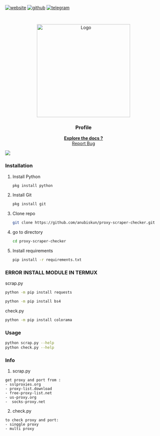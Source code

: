 <!-- created by anubiskun -->

[![website][web-l]][web-url]
[![github][github-l]][github-url]
[![telegram][tg-l]][tg-url]

<!-- PROJECT LOGO -->
<br />
<p align="center">
  <a href="https://github.com/anubiskun/profile">
    <img src="http://anubis.6te.net/home/images/git/logo.png" alt="Logo" width="300px">
  </a>

  <h3 align="center">Profile</h3>

  <p align="center">
    <a href="http://anubiskun.6te.net"><strong>Explore the docs ?</strong></a>
    <br />
    <a href="https://t.me/anubiskun">Report Bug</a>
  </p>
</p>
<img src="http://anubis.6te.net/home/images/git/Screenshot_2021-07-05-13-28-21-85.png">


### Installation
1. Install Python
   ```sh
   pkg install python
   ```
2. Install Git
   ```sh
   pkg install git
   ```
3. Clone repo
   ```sh
   git clone https://github.com/anubiskun/proxy-scraper-checker.git
   ```
4. go to directory
   ```sh
   cd proxy-scraper-checker
   ```

5. Install requirements
   ```sh
   pip install -r requirements.txt
   ```
### ERROR INSTALL MODULE IN TERMUX
scrap.py
  ```sh
  python -m pip install requests
  ```
  ```sh
  python -m pip install bs4
  ```
check.py
  ```sh
  python -m pip install colorama
  ```
### Usage
   ```sh
   python scrap.py --help
   python check.py --help
   ```

### Info
1. scrap.py
```
get proxy and port from :
- sslproxies.org
- proxy-list.download
- free-proxy-list.net
- us-proxy.org
-  socks-proxy.net
```
2. check.py
```
to check proxy and port:
- singgle proxy
- multi proxy
```
<!-- custom regex -->
[tg-l]: https://img.shields.io/badge/-Telegram-black.svg?style=for-the-badge&logo=telegram&colorB=555
[tg-url]: https://t.me/anubiskun
[github-l]: https://img.shields.io/badge/-Telegram-black.svg?style=for-the-badge&logo=github&colorB=555
[github-url]: https://github.com/anubiskun
[web-l]: https://img.shields.io/badge/-website-black.svg?style=for-the-badge&logo=world&colorB=555
[web-url]: http://anubis.6te.net

